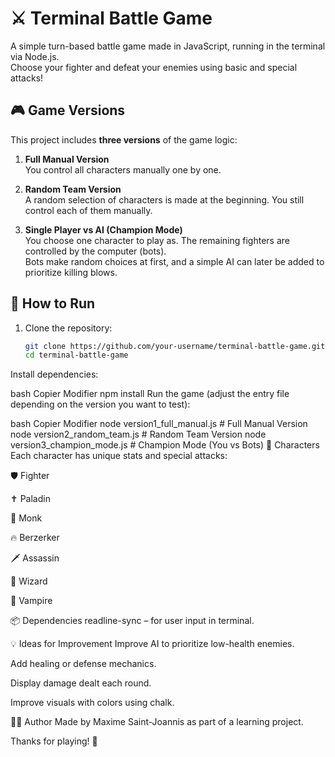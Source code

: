 # ⚔️ Terminal Battle Game

A simple turn-based battle game made in JavaScript, running in the terminal via Node.js.  
Choose your fighter and defeat your enemies using basic and special attacks!

## 🎮 Game Versions

This project includes **three versions** of the game logic:

1. **Full Manual Version**  
   You control all characters manually one by one.

2. **Random Team Version**  
   A random selection of characters is made at the beginning. You still control each of them manually.

3. **Single Player vs AI (Champion Mode)**  
   You choose one character to play as. The remaining fighters are controlled by the computer (bots).  
   Bots make random choices at first, and a simple AI can later be added to prioritize killing blows.

## 🚀 How to Run

1. Clone the repository:
   ```bash
   git clone https://github.com/your-username/terminal-battle-game.git
   cd terminal-battle-game
Install dependencies:

bash
Copier
Modifier
npm install
Run the game (adjust the entry file depending on the version you want to test):

bash
Copier
Modifier
node version1_full_manual.js      # Full Manual Version
node version2_random_team.js      # Random Team Version
node version3_champion_mode.js    # Champion Mode (You vs Bots)
👾 Characters
Each character has unique stats and special attacks:

🛡️ Fighter

✝️ Paladin

🙏 Monk

🔥 Berzerker

🗡️ Assassin

🔮 Wizard

🧛 Vampire

📦 Dependencies
readline-sync – for user input in terminal.

💡 Ideas for Improvement
Improve AI to prioritize low-health enemies.

Add healing or defense mechanics.

Display damage dealt each round.

Improve visuals with colors using chalk.

🧑‍💻 Author
Made by Maxime Saint-Joannis as part of a learning project.

Thanks for playing! 🎲

